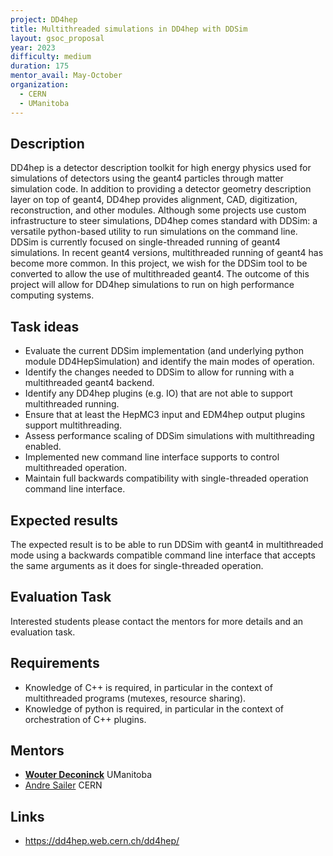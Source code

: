 ```yaml
---
project: DD4hep
title: Multithreaded simulations in DD4hep with DDSim
layout: gsoc_proposal
year: 2023
difficulty: medium
duration: 175
mentor_avail: May-October
organization:
  - CERN
  - UManitoba
---
```


## Description

DD4hep is a detector description toolkit for high energy physics used for
simulations of detectors using the geant4 particles through matter simulation
code. In addition to providing a detector geometry description layer on top of
geant4, DD4hep provides alignment, CAD, digitization, reconstruction, and other
modules. Although some projects use custom infrastructure to steer simulations,
DD4hep comes standard with DDSim: a versatile python-based utility to run
simulations on the command line. DDSim is currently focused on single-threaded
running of geant4 simulations. In recent geant4 versions, multithreaded running
of geant4 has become more common. In this project, we wish for the DDSim tool to
be converted to allow the use of multithreaded geant4. The outcome of this
project will allow for DD4hep simulations to run on high performance computing
systems.

## Task ideas

- Evaluate the current DDSim implementation (and underlying python module
  DD4HepSimulation) and identify the main modes of operation.
- Identify the changes needed to DDSim to allow for running with a multithreaded
  geant4 backend.
- Identify any DD4hep plugins (e.g. IO) that are not able to support
  multithreaded running.
- Ensure that at least the HepMC3 input and EDM4hep output plugins support
  multithreading.
- Assess performance scaling of DDSim simulations with multithreading enabled.
- Implemented new command line interface supports to control multithreaded
  operation.
- Maintain full backwards compatibility with single-threaded operation command
  line interface.

## Expected results

The expected result is to be able to run DDSim with geant4 in multithreaded mode
using a backwards compatible command line interface that accepts the same
arguments as it does for single-threaded operation.

## Evaluation Task

Interested students please contact the mentors for more details and an
evaluation task.

## Requirements

- Knowledge of C++ is required, in particular in the context of multithreaded
  programs (mutexes, resource sharing).
- Knowledge of python is required, in particular in the context of orchestration
  of C++ plugins.

## Mentors

- **[Wouter Deconinck](mailto:wouter.deconinck@umanitoba.ca)** UManitoba
- [Andre Sailer](mailto:andre.philippe.sailer@cern.ch) CERN

## Links

- https://dd4hep.web.cern.ch/dd4hep/
